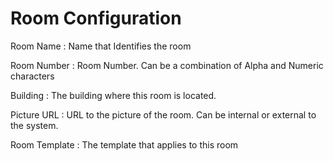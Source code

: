 Room Configuration
==================

Room Name
: Name that Identifies the room

Room Number
: Room Number. Can be a combination of Alpha and Numeric characters

Building
: The building where this room is located.

Picture URL
: URL to the picture of the room. Can be internal or external to the system.

Room Template
: The template that applies to this room